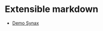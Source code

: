 # Extensible markdown

* [Demo Synax](https://github.com/adam-p/markdown-here/wiki/Markdown-Cheatsheet)
